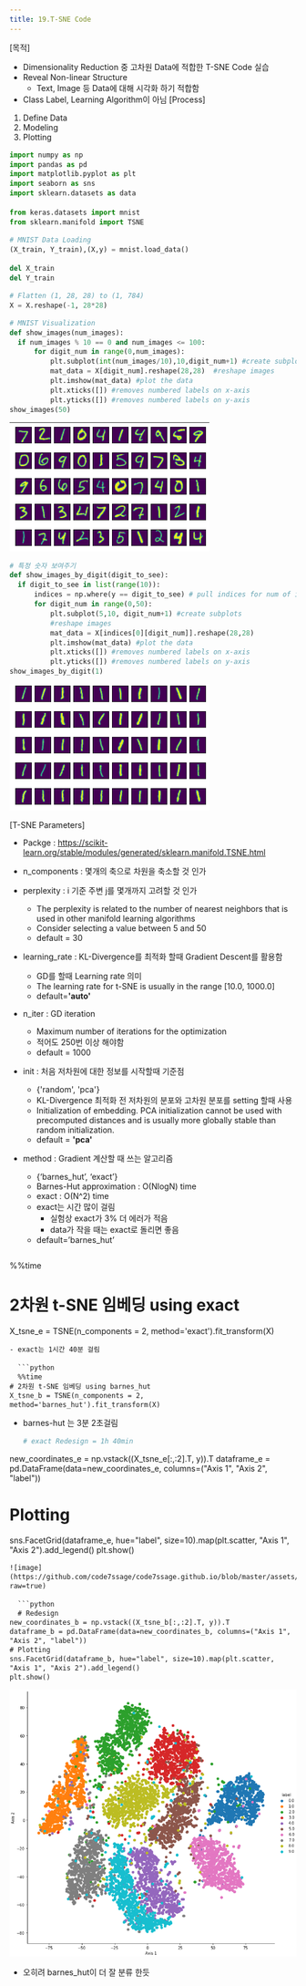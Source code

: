```yaml
---
title: 19.T-SNE Code
---
```


[목적]
  - Dimensionality Reduction 중 고차원 Data에 적합한 T-SNE Code 실습
  - Reveal Non-linear Structure
     - Text, Image 등 Data에 대해 시각화 하기 적합함
  - Class Label, Learning Algorithm이 아님
  [Process]
  1. Define Data
  2. Modeling
  3. Plotting
  
  ```python
  import numpy as np
import pandas as pd
import matplotlib.pyplot as plt
import seaborn as sns
import sklearn.datasets as data

from keras.datasets import mnist
from sklearn.manifold import TSNE
```

  ```python
  # MNIST Data Loading
(X_train, Y_train),(X,y) = mnist.load_data()

del X_train
del Y_train
```

  ```python
  # Flatten (1, 28, 28) to (1, 784)
X = X.reshape(-1, 28*28)
```

  ```python
  # MNIST Visualization
def show_images(num_images):
    if num_images % 10 == 0 and num_images <= 100:
        for digit_num in range(0,num_images): 
            plt.subplot(int(num_images/10),10,digit_num+1) #create subplots
            mat_data = X[digit_num].reshape(28,28)  #reshape images
            plt.imshow(mat_data) #plot the data
            plt.xticks([]) #removes numbered labels on x-axis
            plt.yticks([]) #removes numbered labels on y-axis
show_images(50)
```
![image](https://github.com/code7ssage/code7ssage.github.io/blob/master/assets/attached%20file/Pasted%20image%2020240111142557.png?raw=true)

  ```python
  # 특정 숫자 보여주기
def show_images_by_digit(digit_to_see):
    if digit_to_see in list(range(10)):
        indices = np.where(y == digit_to_see) # pull indices for num of interest
        for digit_num in range(0,50): 
            plt.subplot(5,10, digit_num+1) #create subplots
            #reshape images
            mat_data = X[indices[0][digit_num]].reshape(28,28)
            plt.imshow(mat_data) #plot the data
            plt.xticks([]) #removes numbered labels on x-axis
            plt.yticks([]) #removes numbered labels on y-axis
show_images_by_digit(1)
```
![image](https://github.com/code7ssage/code7ssage.github.io/blob/master/assets/attached%20file/Pasted%20image%2020240111142611.png?raw=true)

[T-SNE Parameters]
  - Packge : https://scikit-learn.org/stable/modules/generated/sklearn.manifold.TSNE.html
  - n_components : 몇개의 축으로 차원을 축소할 것 인가
  - perplexity : i 기준 주변 j를 몇개까지 고려할 것 인가
     - The perplexity is related to the number of nearest neighbors that is used in other manifold learning algorithms
     - Consider selecting a value between 5 and 50
     - default = 30
  - learning_rate : KL-Divergence를 최적화 할때 Gradient Descent를 활용함
     - GD를 할때 Learning rate 의미
     - The learning rate for t-SNE is usually in the range [10.0, 1000.0]
     - default=**'auto'**
  - n_iter : GD iteration
     - Maximum number of iterations for the optimization
     - 적어도 250번 이상 해야함
     - default = 1000
  - init : 처음 저차원에 대한 정보를 시작할때 기준점
     - {'random', 'pca'}
     - KL-Divergence 최적화 전 저차원의 분포와 고차원 분포를 setting 할때 사용
     - Initialization of embedding. PCA initialization cannot be used with precomputed distances and is usually more globally stable than random initialization.
     - default = **'pca'**
  - method : Gradient 계산할 때 쓰는 알고리즘
     - {‘barnes_hut’, ‘exact’}
     - Barnes-Hut approximation : O(NlogN) time
     - exact : O(N^2) time
     - exact는 시간 많이 걸림 
        - 실험상 exact가 3% 더 에러가 적음
        - data가 작을 때는 exact로 돌리면 좋음
     - default=’barnes_hut’

	  ```python
  %%time
# 2차원 t-SNE 임베딩 using exact
X_tsne_e = TSNE(n_components = 2, method='exact').fit_transform(X)
```
- exact는 1시간 40분 걸림

  ```python
  %%time
# 2차원 t-SNE 임베딩 using barnes_hut
X_tsne_b = TSNE(n_components = 2, method='barnes_hut').fit_transform(X)
```
- barnes-hut 는 3분 2초걸림

  ```python
  # exact Redesign = 1h 40min
new_coordinates_e = np.vstack((X_tsne_e[:,:2].T, y)).T
dataframe_e = pd.DataFrame(data=new_coordinates_e, columns=("Axis 1", "Axis 2", "label"))
# Plotting
sns.FacetGrid(dataframe_e, hue="label", size=10).map(plt.scatter, "Axis 1", "Axis 2").add_legend()
plt.show()
```
![image](https://github.com/code7ssage/code7ssage.github.io/blob/master/assets/attached%20file/Pasted%20image%2020240111142121.png?raw=true)

  ```python
  # Redesign
new_coordinates_b = np.vstack((X_tsne_b[:,:2].T, y)).T
dataframe_b = pd.DataFrame(data=new_coordinates_b, columns=("Axis 1", "Axis 2", "label"))
# Plotting
sns.FacetGrid(dataframe_b, hue="label", size=10).map(plt.scatter, "Axis 1", "Axis 2").add_legend()
plt.show()
```
![image](https://github.com/code7ssage/code7ssage.github.io/blob/master/assets/attached%20file/Pasted%20image%2020240111142150.png?raw=true)
- 오히려 barnes_hut이 더 잘 분류 한듯
  
